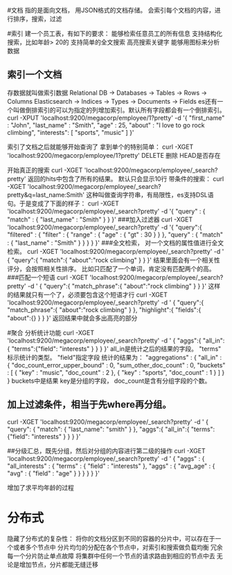 #文档
指的是面向文档，    用JSON格式的文档存储。
会索引每个文档的内容，进行排序，搜索，过滤

#索引
建一个员工表，有如下的要求：
能够检索任意员工的所有信息
支持结构化搜索，比如年龄> 20的
支持简单的全文搜索
高亮搜索关键字
能够用图标来分析数据
## 索引一个文档
存数据就叫做索引数据
Relational DB -> Databases -> Tables -> Rows -> Columns
Elasticsearch -> Indices   -> Types  -> Documents -> Fields
es还有一个叫做倒排索引的可以为指定的列增加索引。默认所有字段都会有一个倒排索引。
curl -XPUT 'localhost:9200/megacorp/employee/1?pretty' -d '{
    "first_name" : "John",
    "last_name" :  "Smith",
    "age" :        25,
    "about" :      "I love to go rock climbing",
    "interests": [ "sports", "music" ]
}'

索引了文档之后就能够开始查询了
拿到单个的特别简单：
curl -XGET 'localhost:9200/megacorp/employee/1?pretty' 
DELETE 删除
HEAD是否存在

开始真正的搜索
curl -XGET 'localhost:9200/megacorp/employee/_search?pretty' 
返回的hits中包含了所有的结果。
默认只会显示10行
带条件的搜索：
curl -XGET 'localhost:9200/megacorp/employee/_search?pretty&q=last_name:Smith'
这种叫做查询字符串，有局限性，es支持DSL语句。于是变成了下面的样子：
curl -XGET 'localhost:9200/megacorp/employee/_search?pretty' -d '{
    "query" : {
        "match" : {
            "last_name" : "Smith"
        }
    }
}'
###加入过滤器
curl -XGET 'localhost:9200/megacorp/employee/_search?pretty' -d '{
"query":{
"filtered" : {
"filter" : {
"range" : {
"age" : { "gt" : 30 } 
}
},
"query" : {
"match" : {
"last_name" : "Smith"
}
}
}
}
}'
###全文检索， 对一个文档的属性值进行全文检索。
curl -XGET 'localhost:9200/megacorp/employee/_search?pretty' -d '
{
    "query":{
        "match":{
            "about":"rock climbing"
        }
    }
}'
结果里面会有一个相关性评分，会按照相关性排序。 比如只匹配了一个单词，肯定没有匹配两个的高。
###匹配一个短语
curl -XGET 'localhost:9200/megacorp/employee/_search?pretty' -d '
{
    "query":{
        "match_phrase":{
            "about":"rock climbing"
        }
    }
}'
这样的结果就只有一个了，必须要包含这个短语才行
 curl -XGET 'localhost:9200/megacorp/employee/_search?pretty' -d '
{
    "query":{
        "match_phrase":{
            "about":"rock climbing"
        }
    },
   "highlight":{
        "fields":{
            "about":{}
        }
    }
}'
返回结果中就会多出高亮的部分

#聚合
分析统计功能
curl -XGET 'localhost:9200/megacorp/employee/_search?pretty' -d '
{
"aggs":{
    "all_in":{
      "terms":{"field": "interests" }
    }
  }
}'
all_in是统计之后的结果的字段。
 "terms" 标示统计的类型。
"field"指定字段
统计的结果为：
"aggregations" : {
    "all_in" : {
      "doc_count_error_upper_bound" : 0,
      "sum_other_doc_count" : 0,
      "buckets" : [ {
        "key" : "music",
        "doc_count" : 2
      }, {
        "key" : "sports",
        "doc_count" : 1
      } ]
    }
  }
buckets中是结果
key是分组的字段， doc_count是含有分组字段的个数。

## 加上过滤条件，相当于先where再分组。
curl -XGET 'localhost:9200/megacorp/employee/_search?pretty' -d '
{
  "query": {
    "match": {
      "last_name": "smith"
    }
  },
  "aggs":{
    "all_in":{
      "terms":{"field": "interests" }
    }
  }
}'

##分级汇总，既先分组，然后对分组的内容进行第二级的操作
curl -XGET 'localhost:9200/megacorp/employee/_search?pretty' -d '
{
"aggs" : {
        "all_interests" : {
            "terms" : { "field" : "interests" },
            "aggs" : {
                "avg_age" : {
                    "avg" : { "field" : "age" }
                }
            }
        }
    }
}'

增加了求平均年龄的过程

# 分布式
隐藏了分布式的复杂性：
将你的文档分区到不同的容器的分片中，可以存在于一个或者多个节点中
分片均匀的分配在各个节点中，对索引和搜索做负载均衡
冗余每一个分片防止单点故障
将集群中任何一个节点的请求路由到相应的节点中去
无论是增加节点，分片都能无缝迁移






